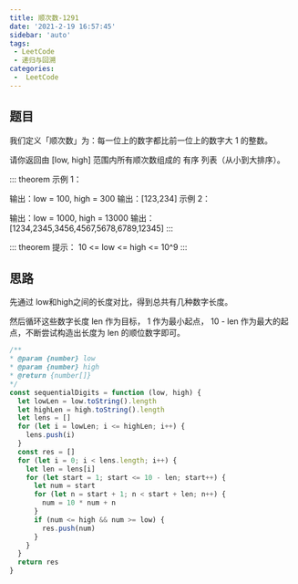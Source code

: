 ```yaml
---
title: 顺次数-1291
date: '2021-2-19 16:57:45'
sidebar: 'auto'
tags:
 - LeetCode
 - 递归与回溯
categories:
 -  LeetCode
---
```


## 题目
我们定义「顺次数」为：每一位上的数字都比前一位上的数字大 1 的整数。

请你返回由  [low, high]  范围内所有顺次数组成的 有序 列表（从小到大排序）。

::: theorem
示例 1：

输出：low = 100, high = 300
输出：[123,234]
示例 2：

输出：low = 1000, high = 13000
输出：[1234,2345,3456,4567,5678,6789,12345]
:::

::: theorem
提示：
10 <= low <= high <= 10^9
:::
## 思路
先通过 low和high之间的长度对比，得到总共有几种数字长度。

然后循环这些数字长度 len 作为目标， 1 作为最小起点， 10 - len 作为最大的起点，不断尝试构造出长度为 len 的顺位数字即可。

```js 
/**
* @param {number} low
* @param {number} high
* @return {number[]}
*/
const sequentialDigits = function (low, high) {
  let lowLen = low.toString().length
  let highLen = high.toString().length
  let lens = []
  for (let i = lowLen; i <= highLen; i++) {
    lens.push(i)
  }
  const res = []
  for (let i = 0; i < lens.length; i++) {
    let len = lens[i]
    for (let start = 1; start <= 10 - len; start++) {
      let num = start
      for (let n = start + 1; n < start + len; n++) {
        num = 10 * num + n
      }
      if (num <= high && num >= low) {
        res.push(num)
      }
    }
  }
  return res
}
```